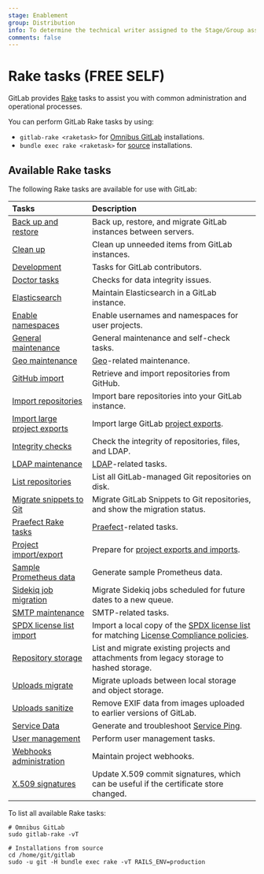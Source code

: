 ```yaml
---
stage: Enablement
group: Distribution
info: To determine the technical writer assigned to the Stage/Group associated with this page, see https://about.gitlab.com/handbook/engineering/ux/technical-writing/#assignments
comments: false
---
```


# Rake tasks **(FREE SELF)**

GitLab provides [Rake](https://ruby.github.io/rake/) tasks to assist you with
common administration and operational processes.

You can perform GitLab Rake tasks by using:

- `gitlab-rake <raketask>` for [Omnibus GitLab](https://docs.gitlab.com/omnibus/README.html)
  installations.
- `bundle exec rake <raketask>` for [source](../install/installation.md)
  installations.

## Available Rake tasks

The following Rake tasks are available for use with GitLab:

| Tasks                                                 | Description |
|:------------------------------------------------------|:------------|
| [Back up and restore](backup_restore.md)              | Back up, restore, and migrate GitLab instances between servers. |
| [Clean up](cleanup.md)                                | Clean up unneeded items from GitLab instances. |
| [Development](../development/rake_tasks.md)           | Tasks for GitLab contributors. |
| [Doctor tasks](../administration/raketasks/doctor.md) | Checks for data integrity issues. |
| [Elasticsearch](../integration/elasticsearch.md#gitlab-advanced-search-rake-tasks) | Maintain Elasticsearch in a GitLab instance. |
| [Enable namespaces](features.md)                      | Enable usernames and namespaces for user projects. |
| [General maintenance](../administration/raketasks/maintenance.md) | General maintenance and self-check tasks. |
| [Geo maintenance](../administration/raketasks/geo.md) | [Geo](../administration/geo/index.md)-related maintenance. |
| [GitHub import](../administration/raketasks/github_import.md) | Retrieve and import repositories from GitHub. |
| [Import repositories](import.md)                      | Import bare repositories into your GitLab instance. |
| [Import large project exports](../development/import_project.md#importing-via-a-rake-task) | Import large GitLab [project exports](../user/project/settings/import_export.md). |
| [Integrity checks](../administration/raketasks/check.md) | Check the integrity of repositories, files, and LDAP. |
| [LDAP maintenance](../administration/raketasks/ldap.md) | [LDAP](../administration/auth/ldap/index.md)-related tasks. |
| [List repositories](list_repos.md)                    | List all GitLab-managed Git repositories on disk. |
| [Migrate snippets to Git](migrate_snippets.md)        | Migrate GitLab Snippets to Git repositories, and show the migration status. |
| [Praefect Rake tasks](../administration/raketasks/praefect.md) | [Praefect](../administration/gitaly/praefect.md)-related tasks. |
| [Project import/export](../administration/raketasks/project_import_export.md) | Prepare for [project exports and imports](../user/project/settings/import_export.md). |
| [Sample Prometheus data](generate_sample_prometheus_data.md) | Generate sample Prometheus data. |
| [Sidekiq job migration](sidekiq_job_migration.md) | Migrate Sidekiq jobs scheduled for future dates to a new queue. |
| [SMTP maintenance](../administration/raketasks/smtp.md) | SMTP-related tasks. |
| [SPDX license list import](spdx.md)                   | Import a local copy of the [SPDX license list](https://spdx.org/licenses/) for matching [License Compliance policies](../user/compliance/license_compliance/index.md). |
| [Repository storage](../administration/raketasks/storage.md) | List and migrate existing projects and attachments from legacy storage to hashed storage. |
| [Uploads migrate](../administration/raketasks/uploads/migrate.md) | Migrate uploads between local storage and object storage. |
| [Uploads sanitize](../administration/raketasks/uploads/sanitize.md) | Remove EXIF data from images uploaded to earlier versions of GitLab. |
| [Service Data](../administration/troubleshooting/gitlab_rails_cheat_sheet.md#generate-service-ping) | Generate and troubleshoot [Service Ping](../development/service_ping/index.md). |
| [User management](user_management.md)                 | Perform user management tasks. |
| [Webhooks administration](web_hooks.md)               | Maintain project webhooks. |
| [X.509 signatures](x509_signatures.md)                | Update X.509 commit signatures, which can be useful if the certificate store changed. |

To list all available Rake tasks:

```shell
# Omnibus GitLab
sudo gitlab-rake -vT

# Installations from source
cd /home/git/gitlab
sudo -u git -H bundle exec rake -vT RAILS_ENV=production
```
